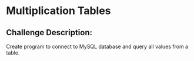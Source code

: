 Multiplication Tables
=====================

Challenge Description:
----------------------

Create program to connect to MySQL database and query all values from a table.
